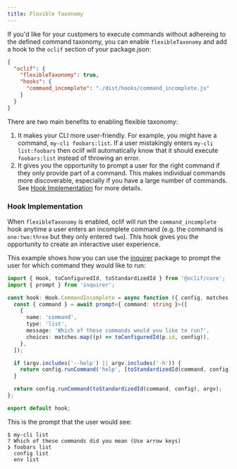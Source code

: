 ```yaml
---
title: Flexible Taxonomy
---
```


If you'd like for your customers to execute commands without adhereing to the defined command taxonomy, you can enable `flexibleTaxonomy` and add a hook to the `oclif` section of your package.json:

```json
{
  "oclif": {
    "flexibleTaxonomy": true,
    "hooks": {
      "command_incomplete": "./dist/hooks/command_incomplete.js"
    }
  }
}
```

There are two main benefits to enabling flexible taxonomy:

1. It makes your CLI more user-friendly. For example, you might have a command, `my-cli foobars:list`. If a user mistakingly enters `my-cli list:foobars` then oclif will automatically know that it should execute `foobars:list` instead of throwing an error.
2. It gives you the opportunity to prompt a user for the right command if they only provide part of a command. This makes individual commands more discoverable, especially if you have a large number of commands. See [Hook Implementation](#hook-implementation) for more details.

### Hook Implementation

When `flexibleTaxonomy` is enabled, oclif will run the `command_incomplete` hook anytime a user enters an incomplete command (e.g. the command is `one:two:three` but they only entered `two`). This hook gives you the opportunity to create an interactive user experience.

This example shows how you can use the [inquirer](#https://www.npmjs.com/package/inquirer) package to prompt the user for which command they would like to run:

```typescript
import { Hook, toConfiguredId, toStandardizedId } from '@oclif/core';
import { prompt } from 'inquirer';

const hook: Hook.CommandIncomplete = async function ({ config, matches, argv }) {
  const { command } = await prompt<{ command: string }>([
    {
      name: 'command',
      type: 'list',
      message: 'Which of these commands would you like to run?',
      choices: matches.map((p) => toConfiguredId(p.id, config)),
    },
  ]);

  if (argv.includes('--help') || argv.includes('-h')) {
    return config.runCommand('help', [toStandardizedId(command, config)]);
  }

  return config.runCommand(toStandardizedId(command, config), argv);
};

export default hook;
```

This is the prompt that the user would see:

```
$ my-cli list
? Which of these commands did you mean (Use arrow keys)
❯ foobars list
  config list
  env list
```
